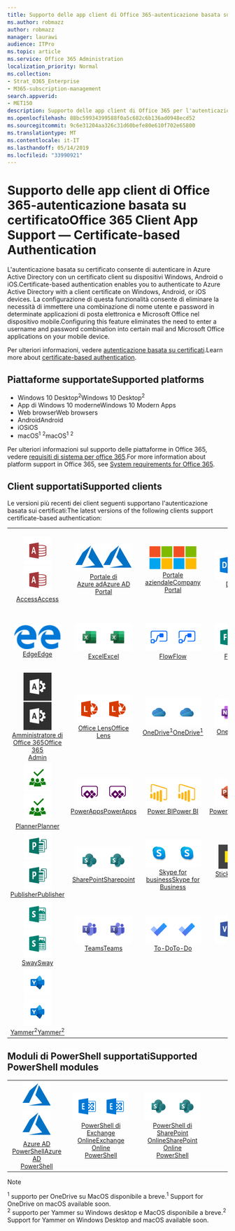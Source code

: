 ```yaml
---
title: Supporto delle app client di Office 365-autenticazione basata su certificato
ms.author: robmazz
author: robmazz
manager: laurawi
audience: ITPro
ms.topic: article
ms.service: Office 365 Administration
localization_priority: Normal
ms.collection:
- Strat_O365_Enterprise
- M365-subscription-management
search.appverid:
- MET150
description: Supporto delle app client di Office 365 per l'autenticazione basata su certificati.
ms.openlocfilehash: 88bc59934399588f0a5c682c6b136ad0948ecd52
ms.sourcegitcommit: 9c6e31204aa326c31d60befe80e610f702e65800
ms.translationtype: MT
ms.contentlocale: it-IT
ms.lasthandoff: 05/14/2019
ms.locfileid: "33990921"
---
```

# <a name="office-365-client-app-support--certificate-based-authentication"></a><span data-ttu-id="207d0-103">Supporto delle app client di Office 365-autenticazione basata su certificato</span><span class="sxs-lookup"><span data-stu-id="207d0-103">Office 365 Client App Support — Certificate-based Authentication</span></span>

<span data-ttu-id="207d0-104">L'autenticazione basata su certificato consente di autenticare in Azure Active Directory con un certificato client su dispositivi Windows, Android o iOS.</span><span class="sxs-lookup"><span data-stu-id="207d0-104">Certificate-based authentication enables you to authenticate to Azure Active Directory with a client certificate on Windows, Android, or iOS devices.</span></span> <span data-ttu-id="207d0-105">La configurazione di questa funzionalità consente di eliminare la necessità di immettere una combinazione di nome utente e password in determinate applicazioni di posta elettronica e Microsoft Office nel dispositivo mobile.</span><span class="sxs-lookup"><span data-stu-id="207d0-105">Configuring this feature eliminates the need to enter a username and password combination into certain mail and Microsoft Office applications on your mobile device.</span></span>

<span data-ttu-id="207d0-106">Per ulteriori informazioni, vedere [autenticazione basata su certificati](https://docs.microsoft.com/azure/active-directory/authentication/active-directory-certificate-based-authentication-get-started).</span><span class="sxs-lookup"><span data-stu-id="207d0-106">Learn more about [certificate-based authentication](https://docs.microsoft.com/azure/active-directory/authentication/active-directory-certificate-based-authentication-get-started).</span></span>

## <a name="supported-platforms"></a><span data-ttu-id="207d0-107">Piattaforme supportate</span><span class="sxs-lookup"><span data-stu-id="207d0-107">Supported platforms</span></span>

 - <span data-ttu-id="207d0-108">Windows 10 Desktop<sup>2</sup></span><span class="sxs-lookup"><span data-stu-id="207d0-108">Windows 10 Desktop<sup>2</sup></span></span>
 - <span data-ttu-id="207d0-109">App di Windows 10 moderne</span><span class="sxs-lookup"><span data-stu-id="207d0-109">Windows 10 Modern Apps</span></span>
 - <span data-ttu-id="207d0-110">Web browser</span><span class="sxs-lookup"><span data-stu-id="207d0-110">Web browsers</span></span>
 - <span data-ttu-id="207d0-111">Android</span><span class="sxs-lookup"><span data-stu-id="207d0-111">Android</span></span>
 - <span data-ttu-id="207d0-112">iOS</span><span class="sxs-lookup"><span data-stu-id="207d0-112">iOS</span></span>
 - <span data-ttu-id="207d0-113">macOS<sup>1</sup> <sup>2</sup></span><span class="sxs-lookup"><span data-stu-id="207d0-113">macOS<sup>1</sup> <sup>2</sup></span></span>

<span data-ttu-id="207d0-114">Per ulteriori informazioni sul supporto delle piattaforme in Office 365, vedere [requisiti di sistema per office 365](https://products.office.com/office-system-requirements).</span><span class="sxs-lookup"><span data-stu-id="207d0-114">For more information about platform support in Office 365, see [System requirements for Office 365](https://products.office.com/office-system-requirements).</span></span>

## <a name="supported-clients"></a><span data-ttu-id="207d0-115">Client supportati</span><span class="sxs-lookup"><span data-stu-id="207d0-115">Supported clients</span></span>

<span data-ttu-id="207d0-116">Le versioni più recenti dei client seguenti supportano l'autenticazione basata sui certificati:</span><span class="sxs-lookup"><span data-stu-id="207d0-116">The latest versions of the following clients support certificate-based authentication:</span></span>

| | | | | | |
|:---:|:---:|:---:|:---:|:---:|:---:|
| <span data-ttu-id="207d0-117">![Icona di accesso](media/o365-access-64x64.png)</span><span class="sxs-lookup"><span data-stu-id="207d0-117">![Access icon](media/o365-access-64x64.png)</span></span> <br> [<span data-ttu-id="207d0-118">Access</span><span class="sxs-lookup"><span data-stu-id="207d0-118">Access</span></span>](https://products.office.com/access) | <span data-ttu-id="207d0-119">![Icona di Azure](media/o365-azure-64x64.png)</span><span class="sxs-lookup"><span data-stu-id="207d0-119">![Azure icon](media/o365-azure-64x64.png)</span></span> <br> [<span data-ttu-id="207d0-120">Portale di <br> Azure ad</span><span class="sxs-lookup"><span data-stu-id="207d0-120">Azure AD <br> Portal </span></span>](https://azure.microsoft.com/features/azure-portal/) | <span data-ttu-id="207d0-121">![Icona portale aziendale](media/o365-microsoft-64x64.png)</span><span class="sxs-lookup"><span data-stu-id="207d0-121">![Company portal icon](media/o365-microsoft-64x64.png)</span></span> <br> [<span data-ttu-id="207d0-122">Portale <br> aziendale</span><span class="sxs-lookup"><span data-stu-id="207d0-122">Company <br> Portal </span></span>](https://docs.microsoft.com/intune-user-help/sign-in-to-the-company-portal) | <span data-ttu-id="207d0-123">![Icona di approfondimento](media/o365-delve-64x64.png)</span><span class="sxs-lookup"><span data-stu-id="207d0-123">![Delve icon](media/o365-delve-64x64.png)</span></span> <br> [<span data-ttu-id="207d0-124">Delve</span><span class="sxs-lookup"><span data-stu-id="207d0-124">Delve</span></span>](https://products.office.com/business/intelligent-search) | <span data-ttu-id="207d0-125">![Icona Dynamics 365](media/o365-dynamics365-64x64.png)</span><span class="sxs-lookup"><span data-stu-id="207d0-125">![Dynamics 365 icon](media/o365-dynamics365-64x64.png)</span></span> <br> [<span data-ttu-id="207d0-126">Dynamics 365</span><span class="sxs-lookup"><span data-stu-id="207d0-126">Dynamics 365</span></span>](https://dynamics.microsoft.com) 
| <span data-ttu-id="207d0-127">![Icona del server perimetrale](media/o365-edge-64x64.png)</span><span class="sxs-lookup"><span data-stu-id="207d0-127">![Edge icon](media/o365-edge-64x64.png)</span></span> <br> [<span data-ttu-id="207d0-128">Edge</span><span class="sxs-lookup"><span data-stu-id="207d0-128">Edge</span></span>](https://www.microsoft.com/windows/microsoft-edge) | <span data-ttu-id="207d0-129">![Icona Excel](media/o365-excel-64x64.png)</span><span class="sxs-lookup"><span data-stu-id="207d0-129">![Excel icon](media/o365-excel-64x64.png)</span></span> <br> [<span data-ttu-id="207d0-130">Excel</span><span class="sxs-lookup"><span data-stu-id="207d0-130">Excel</span></span>](https://products.office.com/excel) | <span data-ttu-id="207d0-131">![Icona flusso](media/o365-flow-64x64.png)</span><span class="sxs-lookup"><span data-stu-id="207d0-131">![Flow icon](media/o365-flow-64x64.png)</span></span> <br> [<span data-ttu-id="207d0-132">Flow</span><span class="sxs-lookup"><span data-stu-id="207d0-132">Flow</span></span>](https://flow.microsoft.com) | <span data-ttu-id="207d0-133">![Icona moduli](media/o365-forms-64x64.png)</span><span class="sxs-lookup"><span data-stu-id="207d0-133">![Forms icon](media/o365-forms-64x64.png)</span></span> <br> [<span data-ttu-id="207d0-134">Forms</span><span class="sxs-lookup"><span data-stu-id="207d0-134">Forms</span></span>](https://flow.microsoft.com/connectors/shared_microsoftforms/microsoft-forms/) | <span data-ttu-id="207d0-135">![Icona Kaizala](media/o365-kaizala-64x64.png)</span><span class="sxs-lookup"><span data-stu-id="207d0-135">![Kaizala icon](media/o365-kaizala-64x64.png)</span></span> <br> [<span data-ttu-id="207d0-136">Kaizala</span><span class="sxs-lookup"><span data-stu-id="207d0-136">Kaizala</span></span>](https://products.office.com/en/business/microsoft-kaizala) 
| <span data-ttu-id="207d0-137">![Icona di amministrazione di Office 365](media/o365-o365admin-64x64.png)</span><span class="sxs-lookup"><span data-stu-id="207d0-137">![Office 365 Admin icon](media/o365-o365admin-64x64.png)</span></span> <br> [<span data-ttu-id="207d0-138">Amministratore di <br> Office 365</span><span class="sxs-lookup"><span data-stu-id="207d0-138">Office 365 <br> Admin</span></span>](https://products.office.com/business/manage-office-365-admin-app) | <span data-ttu-id="207d0-139">![Icona dell'obiettivo](media/o365-lens-64x64.png)</span><span class="sxs-lookup"><span data-stu-id="207d0-139">![Lens icon](media/o365-lens-64x64.png)</span></span> <br> [<span data-ttu-id="207d0-140">Office Lens</span><span class="sxs-lookup"><span data-stu-id="207d0-140">Office Lens</span></span>](https://www.microsoft.com/p/office-lens/9wzdncrfj3t8?activetab=pivot%3Aoverviewtab) | <span data-ttu-id="207d0-141">![Icona di OneDrive for business](media/o365-OneDrive-64x64.png)</span><span class="sxs-lookup"><span data-stu-id="207d0-141">![OneDrive for Business icon](media/o365-OneDrive-64x64.png)</span></span> <br> [<span data-ttu-id="207d0-142">OneDrive<sup>1</sup></span><span class="sxs-lookup"><span data-stu-id="207d0-142">OneDrive<sup>1</sup></span></span>](https://products.office.com/onedrive-for-business/online-cloud-storage) |  <span data-ttu-id="207d0-143">![Icona di OneNote](media/o365-OneNote-64x64.png)</span><span class="sxs-lookup"><span data-stu-id="207d0-143">![OneNote icon](media/o365-OneNote-64x64.png)</span></span> <br> [<span data-ttu-id="207d0-144">OneNote</span><span class="sxs-lookup"><span data-stu-id="207d0-144">OneNote</span></span>](https://products.office.com/onenote) | <span data-ttu-id="207d0-145">![Icona di Outlook](media/o365-outlook-64x64.png)</span><span class="sxs-lookup"><span data-stu-id="207d0-145">![Outlook icon](media/o365-outlook-64x64.png)</span></span> <br> [<span data-ttu-id="207d0-146">Outlook</span><span class="sxs-lookup"><span data-stu-id="207d0-146">Outlook</span></span>](https://products.office.com/outlook) 
| <span data-ttu-id="207d0-147">![Icona Planner](media/o365-planner-64x64.png)</span><span class="sxs-lookup"><span data-stu-id="207d0-147">![Planner icon](media/o365-planner-64x64.png)</span></span> <br> [<span data-ttu-id="207d0-148">Planner</span><span class="sxs-lookup"><span data-stu-id="207d0-148">Planner</span></span>](https://products.office.com/business/task-management-software) | <span data-ttu-id="207d0-149">![Icona PowerApps](media/o365-powerapps-64x64.png)</span><span class="sxs-lookup"><span data-stu-id="207d0-149">![PowerApps icon](media/o365-powerapps-64x64.png)</span></span> <br> [<span data-ttu-id="207d0-150">PowerApps</span><span class="sxs-lookup"><span data-stu-id="207d0-150">PowerApps </span></span>](https://powerapps.microsoft.com) | <span data-ttu-id="207d0-151">![Icona PowerBI](media/o365-powerbi-64x64.png)</span><span class="sxs-lookup"><span data-stu-id="207d0-151">![PowerBI icon](media/o365-powerbi-64x64.png)</span></span> <br> [<span data-ttu-id="207d0-152">Power BI</span><span class="sxs-lookup"><span data-stu-id="207d0-152">Power BI</span></span>](https://powerbi.microsoft.com)| <span data-ttu-id="207d0-153">![Icona PowerPoint](media/o365-powerpoint-64x64.png)</span><span class="sxs-lookup"><span data-stu-id="207d0-153">![PowerPoint icon](media/o365-powerpoint-64x64.png)</span></span> <br> [<span data-ttu-id="207d0-154">PowerPoint</span><span class="sxs-lookup"><span data-stu-id="207d0-154">PowerPoint</span></span>](https://products.office.com/powerpoint) | <span data-ttu-id="207d0-155">![Icona del progetto](media/o365-project-64x64.png)</span><span class="sxs-lookup"><span data-stu-id="207d0-155">![Project icon](media/o365-project-64x64.png)</span></span> <br> [<span data-ttu-id="207d0-156">Project</span><span class="sxs-lookup"><span data-stu-id="207d0-156">Project</span></span>](https://products.office.com/project) 
| <span data-ttu-id="207d0-157">![Icona editore](media/o365-publisher-64x64.png)</span><span class="sxs-lookup"><span data-stu-id="207d0-157">![Publisher icon](media/o365-publisher-64x64.png)</span></span> <br> [<span data-ttu-id="207d0-158">Publisher</span><span class="sxs-lookup"><span data-stu-id="207d0-158">Publisher</span></span>](https://products.office.com/publisher) | <span data-ttu-id="207d0-159">![Icona di SharePoint](media/o365-sharepoint-64x64.png)</span><span class="sxs-lookup"><span data-stu-id="207d0-159">![SharePoint icon](media/o365-sharepoint-64x64.png)</span></span> <br> [<span data-ttu-id="207d0-160">SharePoint</span><span class="sxs-lookup"><span data-stu-id="207d0-160">Sharepoint</span></span>](https://products.office.com/sharepoint) | <span data-ttu-id="207d0-161">![Icona di Skype for business](media/o365-skypeforbusiness-64x64.png)</span><span class="sxs-lookup"><span data-stu-id="207d0-161">![Skype for Business icon](media/o365-skypeforbusiness-64x64.png)</span></span> <br> [<span data-ttu-id="207d0-162">Skype for <br> business</span><span class="sxs-lookup"><span data-stu-id="207d0-162">Skype for <br> Business</span></span>](https://www.skype.com/business/) | <span data-ttu-id="207d0-163">![Icona note adesive](media/o365-stickynotes-64x64.png)</span><span class="sxs-lookup"><span data-stu-id="207d0-163">![Sticky Notes icon](media/o365-stickynotes-64x64.png)</span></span> <br> [<span data-ttu-id="207d0-164">Sticky Notes</span><span class="sxs-lookup"><span data-stu-id="207d0-164">Sticky Notes</span></span>](https://www.microsoft.com/p/microsoft-sticky-notes/9nblggh4qghw) | <span data-ttu-id="207d0-165">![Icona flusso](media/o365-stream-64x64.png)</span><span class="sxs-lookup"><span data-stu-id="207d0-165">![Stream icon](media/o365-stream-64x64.png)</span></span> <br> [<span data-ttu-id="207d0-166">Stream</span><span class="sxs-lookup"><span data-stu-id="207d0-166">Stream</span></span>](https://stream.microsoft.com) 
| <span data-ttu-id="207d0-167">![Icona ondeggiamento](media/o365-sway-64x64.png)</span><span class="sxs-lookup"><span data-stu-id="207d0-167">![Sway icon](media/o365-sway-64x64.png)</span></span> <br> [<span data-ttu-id="207d0-168">Sway</span><span class="sxs-lookup"><span data-stu-id="207d0-168">Sway</span></span>](https://sway.com) | <span data-ttu-id="207d0-169">![Icona Teams](media/o365-teams-64x64.png)</span><span class="sxs-lookup"><span data-stu-id="207d0-169">![Teams icon](media/o365-teams-64x64.png)</span></span> <br> [<span data-ttu-id="207d0-170">Teams</span><span class="sxs-lookup"><span data-stu-id="207d0-170">Teams</span></span>](https://products.office.com/microsoft-teams/group-chat-software) | <span data-ttu-id="207d0-171">![Icona da fare](media/o365-todo-64x64.png)</span><span class="sxs-lookup"><span data-stu-id="207d0-171">![To-Do icon](media/o365-todo-64x64.png)</span></span> <br> [<span data-ttu-id="207d0-172">To-Do</span><span class="sxs-lookup"><span data-stu-id="207d0-172">To-Do</span></span>](https://todo.microsoft.com) | <span data-ttu-id="207d0-173">![Icona di Visio](media/o365-visio-64x64.png)</span><span class="sxs-lookup"><span data-stu-id="207d0-173">![Visio icon](media/o365-visio-64x64.png)</span></span> <br> [<span data-ttu-id="207d0-174">Visio</span><span class="sxs-lookup"><span data-stu-id="207d0-174">Visio</span></span>](https://products.office.com/visio/flowchart-software) | <span data-ttu-id="207d0-175">![Icona Word](media/o365-word-64x64.png)</span><span class="sxs-lookup"><span data-stu-id="207d0-175">![Word icon](media/o365-word-64x64.png)</span></span> <br> [<span data-ttu-id="207d0-176">Word</span><span class="sxs-lookup"><span data-stu-id="207d0-176">Word</span></span>](https://products.office.com/word) 
| <span data-ttu-id="207d0-177">![Icona Yammer](media/o365-yammer-64x64.png)</span><span class="sxs-lookup"><span data-stu-id="207d0-177">![Yammer icon](media/o365-yammer-64x64.png)</span></span> <br> [<span data-ttu-id="207d0-178">Yammer<sup>2</sup></span><span class="sxs-lookup"><span data-stu-id="207d0-178">Yammer<sup>2</sup></span></span>](https://products.office.com/yammer/yammer-overview) |

## <a name="supported-powershell-modules"></a><span data-ttu-id="207d0-179">Moduli di PowerShell supportati</span><span class="sxs-lookup"><span data-stu-id="207d0-179">Supported PowerShell modules</span></span>

| | | | | | |
|:---:|:---:|:---:|:---:|:---:|:---:|
| <span data-ttu-id="207d0-180">![Icona di Azure](media/o365-azure-64x64.png)</span><span class="sxs-lookup"><span data-stu-id="207d0-180">![Azure icon](media/o365-azure-64x64.png)</span></span> <br> [<span data-ttu-id="207d0-181">Azure AD <br> PowerShell</span><span class="sxs-lookup"><span data-stu-id="207d0-181">Azure AD <br> PowerShell</span></span>](https://docs.microsoft.com/powershell/azure/active-directory/overview?view=azureadps-2.0) | <span data-ttu-id="207d0-182">![Icona di Exchange](media/o365-exchange-64x64.png)</span><span class="sxs-lookup"><span data-stu-id="207d0-182">![Exchange icon](media/o365-exchange-64x64.png)</span></span> <br> [<span data-ttu-id="207d0-183">PowerShell di <br> Exchange Online</span><span class="sxs-lookup"><span data-stu-id="207d0-183">Exchange Online <br> PowerShell</span></span>](https://docs.microsoft.com/powershell/exchange/exchange-online/exchange-online-powershell?view=exchange-ps) | <span data-ttu-id="207d0-184">![Icona di SharePoint](media/o365-sharepoint-64x64.png)</span><span class="sxs-lookup"><span data-stu-id="207d0-184">![SharePoint icon](media/o365-sharepoint-64x64.png)</span></span> <br> [<span data-ttu-id="207d0-185">PowerShell di <br> SharePoint Online</span><span class="sxs-lookup"><span data-stu-id="207d0-185">SharePoint Online <br> PowerShell</span></span>](https://docs.microsoft.com/sharepoint/manage-team-and-communication-sites-in-powershell)

> [!NOTE]
> <span data-ttu-id="207d0-186"><sup>1</sup> supporto per OneDrive su MacOS disponibile a breve.</span><span class="sxs-lookup"><span data-stu-id="207d0-186"><sup>1</sup> Support for OneDrive on macOS available soon.</span></span> <br>
> <span data-ttu-id="207d0-187"><sup>2</sup> supporto per Yammer su Windows desktop e MacOS disponibile a breve.</span><span class="sxs-lookup"><span data-stu-id="207d0-187"><sup>2</sup> Support for Yammer on Windows Desktop and macOS available soon.</span></span>